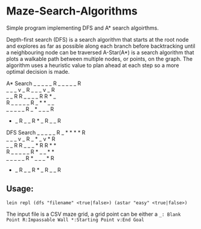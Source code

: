 # Maze-Search-Algorithms
Simple program implementing DFS and A* search algoirthms.

Depth-first search (DFS) is a search algorithm that starts at the root node and explores as far as possible along each branch before backtracking until a neighbouring node can be traversed
A-Star(A*) is a search algorithm that plots a walkable path between multiple nodes, or points, on the graph. The algorithm uses a heuristic value to plan ahead at each step so a more optimal decision is made.

A* Search 
_  _  _  _  _  R    _  _  _  _  _  R  
_  _  _  v  _  R    _  _  _  v  _  R  
_  _  R  R  _  _    _  _  R  R  *  _  
R  _  _  _  _  _    R  _  *  *  _  _  
_  _  _  _  _  R    _  *  _  _  _  R  
*  _  R  _  _  R    *  _  R  _  _  R  

DFS Search 
_  _  _  _  _  R    _  *  *  *  *  R  
_  _  _  v  _  R    _  *  _  v  *  R  
_  _  R  R  _  _    _  *  R  R  *  *  
R  _  _  _  _  _    R  *  _  _  *  *  
_  _  _  _  _  R    *  _  _  _  *  R  
*  _  R  _  _  R    *  _  R  _  _  R  

## Usage:
`lein repl
(dfs "filename" <true|false>)
(astar "easy" <true|false>)`

The input file is a CSV maze grid, a grid point can be either a `_: Blank Point R:Impassable Wall *:Starting Point v:End Goal`
